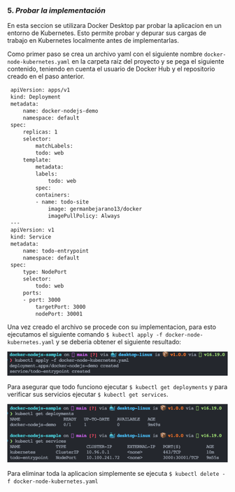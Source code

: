 ### 5. ___Probar la implementación___
   
   En esta seccion se utilizara Docker Desktop par probar la aplicacion en un entorno de Kubernetes. Esto permite probar y depurar sus cargas de trabajo en Kubernetes localmente antes de implementarlas.

   Como primer paso se crea un archivo yaml con el siguiente nombre `docker-node-kubernetes.yaml` en la carpeta raiz del proyecto y se pega el siguiente contenido, teniendo en cuenta el usuario de Docker Hub y el repositorio creado en el paso anterior.

   ~~~
    apiVersion: apps/v1
    kind: Deployment
    metadata:
        name: docker-nodejs-demo
        namespace: default
    spec:
        replicas: 1
        selector:
            matchLabels:
            todo: web
        template:
            metadata:
            labels:
                todo: web
            spec:
            containers:
            - name: todo-site
                image: germanbejarano13/docker
                imagePullPolicy: Always
    ---
    apiVersion: v1
    kind: Service
    metadata:
        name: todo-entrypoint
        namespace: default
    spec:
        type: NodePort
        selector:
            todo: web
        ports:
        - port: 3000
            targetPort: 3000
            nodePort: 30001
   ~~~

   Una vez creado el archivo se procede con su implementacion, para esto ejecutamos el siguiente comando `$ kubectl apply -f docker-node-kubernetes.yaml` y se deberia obtener el siguiente resultado: 

<p align="left"><img src="../../assets/img/img_ge_docker_28.png" alt="imagen28"/></p>

   Para asegurar que todo funciono ejecutar `$ kubectl get deployments` y para verificar sus servicios ejecutar `$ kubectl get services`.

   <p align="left"><img src="../../assets/img/img_ge_docker_29.png" alt="imagen29"/></p>

   Para eliminar toda la aplicacion simplemente se ejecuta `$ kubectl delete -f docker-node-kubernetes.yaml`
